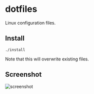 # dotfiles

Linux configuration files.

## Install

    ./install

Note that this will overwrite existing files.

## Screenshot

![screenshot](https://i.imgur.com/D4w1Lsb.png)
